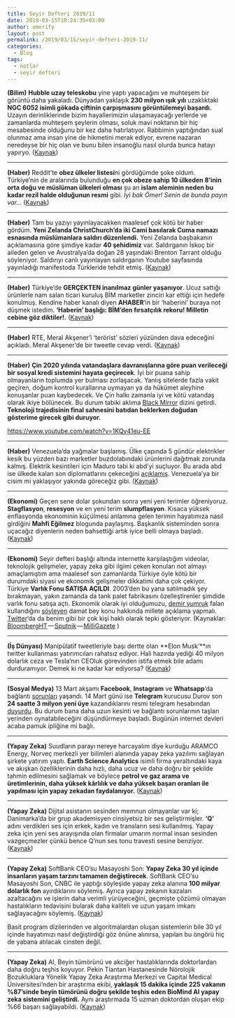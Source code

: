 ```yaml
---
title: Seyir Defteri 2019/11
date: 2019-03-15T10:24:35+03:00
author: omerify
layout: post
permalink: /2019/03/15/seyir-defteri-2019-11/
categories:
  - Blog
tags:
  - notlar
  - seyir defteri
---
```


**(Bilim)** **Hubble uzay teleskobu** yine yaptı yapacağını ve muhteşem bir görüntü daha yakaladı. Dünyadan yaklaşık **230 milyon ışık yılı** uzaklıktaki **NGC 6052 isimli gökada çiftinin çarpışmasını görüntülemeyi başardı.** Uzayın derinliklerinde bizim hayallerimizin ulaşamayacağı yerlerde ve zamanlarda muhteşem şeylerin olması, soluk mavi noktanın bir hiç mesabesinde olduğunu bir kez daha hatırlatıyor. Rabbimin yaptığından sual olunmaz ama insan yine de hikmetini merak ediyor, evrene nazaran neredeyse bir hiç olan ve bunu bilen insanoğlu nasıl olurda bunca hatayı yapıryo. (<a href="https://www.spacetelescope.org/images/potw1909a/" target="_blank" rel="noreferrer noopener nofollow">Kaynak</a>)

<hr />

**(Haber)** Reddit’te **obez ülkeler listesi**ni gördüğümde şoke oldum. Türkiye’nin de aralarında bulunduğu **en çok obeze sahip 10 ülkeden 8’inin orta doğu ve müslüman ülkeleri olması** şu an **islam aleminin neden bu kadar rezil halde olduğunun resmi** gibi. _İyi bak Ömer! Senin de bunda payın var…_ (<a href="https://www.reddit.com/r/dataisbeautiful/comments/b0kkx7/most_obese_countries_8_out_of_10_are/" target="_blank" rel="noreferrer noopener nofollow">Kaynak</a>)

<hr />

**(Haber)** Tam bu yazıyı yayınlayacakken maalesef çok kötü bir haber gördüm. **Yeni Zelanda ChristChurch’da iki Cami basılarak Cuma namazı esnasında müslümanlara saldırı düzenlendi.** Yeni Zelanda başbakanın açıklamasına göre şimdiye kadar **40 şehidimiz** var. Saldırganın İskoç bir aileden gelen ve Avustralya’da doğan 28 yaşındaki Brenton Tarrant olduğu söyleniyor. Saldırıyı canlı yayınlayan saldırganın Youtube sayfasında yayınladığı manifestoda Türkleride tehdit etmiş. (<a href="https://www.mynet.com/yeni-zelanda-da-2-camiye-silahli-saldiri-cok-sayida-olu-ve-yarali-var-110105040890#16163044" target="_blank" rel="noreferrer noopener nofollow">Kaynak</a>)

<hr />

**(Haber)** Türkiye’de **GERÇEKTEN inanılmaz günler yaşanıyor**. Ucuz sattığı ürünlerle nam salan ticari kuruluş BİM marketler zinciri kar ettiği için hedefe konulmuş. Kendine haber kanalı diyen **AHABER**‘in bir ‘haberini’ buraya not düşmek istedim. **‘Haberin’ başlığı: BİM’den fırsatçılık rekoru! Milletin cebine göz diktiler!.** (<a href="https://twitter.com/izakyol/status/1104496163812716546" target="_blank" rel="noreferrer noopener nofollow">Kaynak</a>)

<hr />

**(Haber)** RTE, Meral Akşener’i ‘terörist’ sözleri yüzünden dava edeceğini açıkladı. Meral Akşener’de bir tweetle cevap verdi. (<a href="https://www.ntv.com.tr/turkiye/meral-aksenerden-cumhurbaskani-erdogana-yanit,wAS93vq5bUijJTj0QqpXdw" target="_blank" rel="noreferrer noopener nofollow">Kaynak</a>)

<hr />

**(Haber)** **Çin 2020 yılında vatandaşlara davranışlarına göre puan verileceği bir sosyal kredi sistemini hayata geçirecek**. İyi bir puana sahip olmayanların toplumda yer bulması zorlaşacak. Yanlış sitelerde fazla vakit geçiren, doğum kontrol kurallarına uymayan ya da hükümet aleyhine konuşanlar puan kaybedecek. Ve Çin halkı zamanla iyi ve kötü vatandaş olarak ikiye bölünecek. Bu durum tabiki aklıma <a href="https://www.imdb.com/title/tt5497778/" target="_blank" rel="noreferrer noopener nofollow">Black Mirror</a> dizini getirdi. **Teknoloji trajedisinin final sahnesini batıdan beklerken doğudan gösterime girecek gibi duruyor.**

  https://www.youtube.com/watch?v=1KQy41eu-EE

<hr />

**(Haber)** Venezuela’da yağmalar başlamış. Ülke çapında 5 gündür elektrikler kesik bu yüzden bazı marketler buzdolabındaki ürünlerini dağıtmak zorunda kalmış. Elektrik kesintileri için Maduro tabi ki abd’yi suçluyor. Bu arada abd ise ülkede kalan son diplomatlarını çekeceğini <a href="https://twitter.com/SecPompeo/status/1105314978393923586" target="_blank" rel="noreferrer noopener nofollow">açıklamış</a>. Venezuela’ya bir cisim mi yaklaşıyor yakında göreceğiz gibi. (<a href="https://www.ntv.com.tr/galeri/dunya/venezuelada-yagma-basladi-kriz-buyuyor,DZ5CeR3uq0ikiTxtG-qv_w" target="_blank" rel="noreferrer noopener nofollow">Kaynak</a>)

<hr />

**(Ekonomi)** Geçen sene dolar şokundan sonra yeni yeni terimler öğreniyoruz. **Stagflasyon**, **resesyon** ve en yeni terim **slumpflasyon**. Kısaca yüksek enflasyonda ekonominin küçülmesi anlamına gelen terimin hayatımıza nasıl girdiğini **Mahfi Eğilmez** blogunda paylaşmış. Başkanlık sisteminden sonra uçacağız diyenlerin neden bahsettiği artık iyice belli olmaya başladı. (<a href="https://www.mahfiegilmez.com/2019/03/turkiye-slumpflasyona-girdi.html" target="_blank" rel="noreferrer noopener nofollow">Kaynak</a>)

<hr />

**(Ekonomi)** Seyir defteri başlığı altında internette karşılaştığım videolar, teknolojik gelişmeler, yapay zeka gibi ilgimi çeken konuları not almayı amaçlamıştım ama maalesef son zamanlarda Türkiye öyle kötü bir durumdaki siyasi ve ekonomik gelişmeler dikkatimi daha çok çekiyor. Türkiye **Varlık Fonu SATIŞA AÇILDI**. 2003’den bu yana satılmadık şey bırakmayan, yakın zamanda da tank palet fabrikasını özelleştirenler şimdide varlık fonu satışa açtı. Ekonomik olarak iyi olduğumuzu, <a href="http://www.hurriyet.com.tr/ekonomi/bakan-albayrak-demir-yumrukla-dolari-5-liraya-indirdik-41135572" target="_blank" rel="noreferrer noopener nofollow">demir yumruk</a> falan kullandığını <a href="https://tr.sputniknews.com/turkiye/201903031037969163-albayrak-demir-yumrukla-dolari-indirdik/" target="_blank" rel="noreferrer noopener nofollow">söyleyen</a> damat bey konu hakkında millete açıklama yapmalı. <a href="https://twitter.com/search?q=%22Varl%C4%B1k%20Fonu%22" target="_blank" rel="noreferrer noopener nofollow">Twitter</a>‘da da benim gibi bir çok kişi haklı olarak tepki gösteriyor. (Kaynaklar: <a href="https://www.bloomberght.com/varlik-fonu-na-sinirlama-muafiyeti-getirildi-2203363" target="_blank" rel="noreferrer noopener nofollow">BloombergHT</a> — <a href="https://tr.sputniknews.com/ekonomi/201903121038145917-varlik-fonu-satis/" target="_blank" rel="noreferrer noopener nofollow">Sputnik</a> — <a href="https://www.milligazete.com.tr/haber/1907439/resmi-gazetede-yayimlandi-varlik-fonu-satisa-acildi" target="_blank" rel="noreferrer noopener nofollow">MilliGazete</a> )

<hr />

**(İş Dünyası)** Manipülatif tweetleriyle başı dertte olan **Elon Musk’**ın twitter kullanması yatırımcıları rahatsız ediyor. Hali hazırda yediği 40 milyon dolarlık ceza ve Tesla’nın CEOluk görevinden istifa etmek bile adamı durduramıyor. Demek ki ne kadar kar ediyorsa? (<a href="https://www.bloomberg.com/news/articles/2019-03-08/look-just-quit-tweeting-ok-investors-sue-tesla-and-musk-again" target="_blank" rel="noreferrer noopener nofollow">Kaynak</a>)

<hr />

**(Sosyal Medya)** 13 Mart akşamı **Facebook**, **Instagram** ve **Whatsapp**‘da bağlantı <a href="http://www.hurriyet.com.tr/teknoloji/whatsapp-facebook-ve-instagram-ayni-anda-coktu-41148512" target="_blank" rel="noreferrer noopener nofollow">sorunları</a> yaşandı. 14 Mart günü ise **Telegram** kurucusu Durov son **24 saatte 3 milyon yeni üye** kazandıklarını resmi telegram hesabından <a href="https://t.me/durov/101" target="_blank" rel="noreferrer noopener nofollow">duyurdu</a>. Bu durum bana daha uzun kesinti ve bağlantı sorunlarının taşları yerinden oynatabileceğini düşündürmeye başladı. Bugünün internet devleri acaba pamuk ipliğine mi bağlı.

<hr />

**(Yapay Zeka)** Suudların parayı nereye harcayalım diye kurduğu ARAMCO Energy, Norveç merkezli yer bilimleri alanında yapay zeka yazılımı sağlayan şirkete yatırım yaptı. **Earth Science Analytics** isimli firma yeraltındaki kaya ve akışkan özelliklerinin daha hızlı, daha ucuz ve daha doğru bir şekilde tahmin edilmesini sağlamak ve böylece **petrol ve gaz arama ve üretimlerinin, daha yüksek kârlılık ve daha yüksek başarı oranları ile yapılması için yapay zekadan faydalanıyor.** (<a href="https://www.businesswire.com/news/home/20190308005326/en/Saudi-Aramco-Energy-Ventures-Invests-Norwegian-Artificial" target="_blank" rel="noreferrer noopener nofollow">Kaynak</a>)

<hr />

**(Yapay Zeka)** Dijital asistanın sesinden memnun olmayanlar var ki; Danimarka’da bir grup akademisyen cinsiyetsiz bir ses geliştirmişler. **‘Q’** adını verdikleri ses için erkek, kadın ve transların sesi kullanılmış. Yapay zeka için yeni ses arayışında olan firmalar umarım normal insan sesinden vazgeçmezler çünkü bence Q’nun ses tonu travesti sesine benziyor. (<a href="https://www.dunyahalleri.com/cinsiyetsiz-yapay-zeka-sesi-gelistirildi/" target="_blank" rel="noreferrer noopener nofollow">Kaynak</a>)

<hr />

**(Yapay Zeka)** SoftBank CEO’su Masayoshi Son: **Yapay Zeka 30 yıl içinde insanların yaşam tarzını tamamen değiştirecek**. SoftBank CEO’su Masayoshi Son, CNBC ile yaptığı söyleşide yapay zeka alanına **100 milyar dolarlık fon** ayırdıklarını söylemiş. Ayrıca yapay zekanın kazaları azaltacağını ve işlerin daha verimli yürüyeceğini, geçmişte çözümü olmayan hastalıkların tedavisini bularak daha kaliteli ve uzun yaşam imkanı sağlayacağını söylemiş. (<a href="https://www.cnbc.com/2019/03/08/softbank-ceo-ai-will-completely-change-the-way-humans-live-within-30-years.html" target="_blank" rel="noreferrer noopener nofollow">Kaynak</a>)

Basit program dizilerinden ve algoritmalardan oluşan sistemlerin bile 30 yıl içinde hayatımızı nasıl değiştirdiği göz önüne alınırsa, yapılan bu öngörü hiç de yabana atılacak cinsten değil.

<hr />

**(Yapay Zeka)** AI, Beyin tümörünü ve akciğer hastalıklarında doktorlardan daha doğru teşhis koyuyor. Pekin Tiantan Hastanesinde Nörolojik Bozukluklara Yönelik Yapay Zeka Araştırma Merkezi ve Capital Medical Üniversitesi’nden bir araştırma ekibi, **yaklaşık 15 dakika içinde 225 vakanın %87’sinde beyin tümörünü doğru şekilde teşhis eden BioMind AI yapay zeka sistemini geliştirdi.** Aynı araştırmada 15 uzman doktordan oluşan ekip %66 başarı sağlayabildi. (<a href="https://www.bbntimes.com/en/technology/artificial-intelligence-can-now-detect-brain-tumor-and-lung-diseases" target="_blank" rel="noreferrer noopener nofollow">Kaynak</a>)
